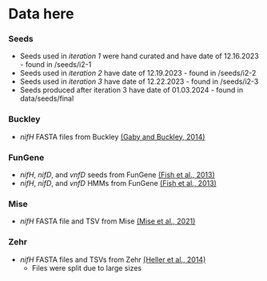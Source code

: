 # Data here

### Seeds
+ Seeds used in *iteration 1* were hand curated and have date of 12.16.2023 - found in /seeds/i2-1
+ Seeds used in *iteration 2* have date of 12.19.2023 - found in /seeds/i2-2
+ Seeds used in *iteration 3* have date of 12.22.2023 - found in /seeds/i2-3
+ Seeds produced after iteration 3 have date of 01.03.2024 - found in data/seeds/final

### Buckley
+ *nifH* FASTA files from Buckley [(Gaby and Buckley, 2014)](https://doi.org/10.1093/database/bau001)

### FunGene
+ *nifH*, *nifD*, and *vnfD* seeds from FunGene [(Fish et al., 2013)](https://doi.org/10.3389/fmicb.2013.00291)
+ *nifH*, *nifD*, and *vnfD* HMMs from FunGene [(Fish et al., 2013)](https://doi.org/10.3389/fmicb.2013.00291)

### Mise
+ *nifH* FASTA file and TSV from Mise [(Mise et al., 2021)](https://doi.org/10.1128/msphere.00785-21)

### Zehr
+ *nifH* FASTA files and TSVs from Zehr [(Heller et al., 2014)](https://doi.org/10.1093/bioinformatics/btu417)
  + Files were split due to large sizes
